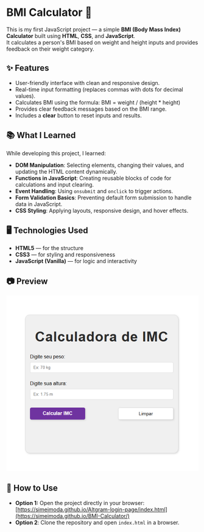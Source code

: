 # BMI Calculator 🧮

This is my first JavaScript project — a simple **BMI (Body Mass Index) Calculator** built using **HTML**, **CSS**, and **JavaScript**.  
It calculates a person's BMI based on weight and height inputs and provides feedback on their weight category.

## ✨ Features
- User-friendly interface with clean and responsive design.
- Real-time input formatting (replaces commas with dots for decimal values).
- Calculates BMI using the formula: BMI = weight / (height * height)
- Provides clear feedback messages based on the BMI range.
- Includes a **clear** button to reset inputs and results.

## 📚 What I Learned
While developing this project, I learned:
- **DOM Manipulation**: Selecting elements, changing their values, and updating the HTML content dynamically.
- **Functions in JavaScript**: Creating reusable blocks of code for calculations and input clearing.
- **Event Handling**: Using `onsubmit` and `onclick` to trigger actions.
- **Form Validation Basics**: Preventing default form submission to handle data in JavaScript.
- **CSS Styling**: Applying layouts, responsive design, and hover effects.

## 🖥️ Technologies Used
- **HTML5** — for the structure
- **CSS3** — for styling and responsiveness
- **JavaScript (Vanilla)** — for logic and interactivity

## 📷 Preview
![Portfolio Screenshot](images/screenshot.png)

## 🚀 How to Use
- **Option 1:** Open the project directly in your browser: [https://simeimoda.github.io/Altgram-login-page/index.html](https://simeimoda.github.io/BMI-Calculator/)
- **Option 2**: Clone the repository and open `index.html` in a browser.

